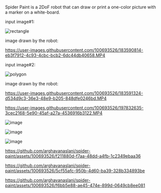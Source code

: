 Spider Paint is a 2DoF robot that can draw or print a one-color picture with a marker on a white-board. 

input image#1:

![rectangle](https://user-images.githubusercontent.com/100693526/183590790-f870b7ef-0b78-4941-ac48-7864a9923427.jpg)

image drawn by the robot:

https://user-images.githubusercontent.com/100693526/183590814-eb3f7912-4c93-4cbc-bcb2-6dc44db40658.MP4

input image#2:

![polygon](https://user-images.githubusercontent.com/100693526/183591176-2956345b-74b6-4f05-8204-466b4a0660a1.jpg)

image drawn by the robot:

https://user-images.githubusercontent.com/100693526/183591324-d534d9c3-36e3-48e9-b205-848dfe0246bd.MP4


https://user-images.githubusercontent.com/100693526/197832635-3cec2168-5e90-45af-a27a-4536916b3122.MP4


![image](https://user-images.githubusercontent.com/100693526/197832910-e567309e-82cb-4585-aa4d-9c9cef520b4a.png)


![image](https://user-images.githubusercontent.com/100693526/197832708-4848fed7-733a-470a-af05-8de724d7e8e5.png)


![image](https://user-images.githubusercontent.com/100693526/197832723-3b947573-10b8-4c6a-b617-29c8e0967ab3.png)





https://github.com/arghavanaslani/spider-paint/assets/100693526/f211880d-f7aa-48dd-a4fb-1c2349ebaa36



https://github.com/arghavanaslani/spider-paint/assets/100693526/5cf55afc-950b-4d60-ba39-328b334893be




https://github.com/arghavanaslani/spider-paint/assets/100693526/f6bb5e88-ae45-474e-899d-0649cb8ee081

